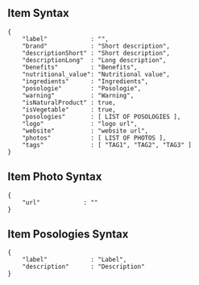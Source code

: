 
## Item Syntax

	{
		"label"            : "",
		"brand"            : "Short description",
		"descriptionShort" : "Short description",
		"descriptionLong"  : "Long description",
		"benefits"         : "Benefits",
		"nutritional_value": "Nutritional value",
		"ingredients"      : "Ingredients",
		"posologie"        : "Posologie",
		"warning"          : "Warning",		
		"isNaturalProduct" : true,
		"isVegetable"      : true,
		"posologies"       : [ LIST OF POSOLOGIES ],
		"logo"             : "logo url",
		"website"          : "website url",
		"photos"           : [ LIST OF PHOTOS ],
		"tags"             : [ "TAG1", "TAG2", "TAG3" ]
	}


## Item Photo Syntax

	{
		"url"            : ""
	}


## Item Posologies Syntax

	{
		"label"            : "Label",
		"description"      : "Description"
	}
